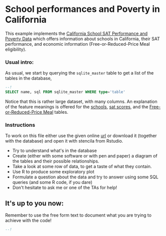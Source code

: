 # School performances and Poverty in California

This example implements the [California School SAT Performance and Poverty Data](http://2016.padjo.org/tutorials/sqlite-data-starterpacks/#toc-simplefolks-for-simple-sql "null") which offers information about schools in California, their SAT performance, and economic information (Free-or-Reduced-Price Meal eligibility). 

### Usual intro:

As usual, we start by querying the `sqlite_master` table to get a list of the tables in the database,

```sql
--!
SELECT name, sql FROM sqlite_master WHERE type='table'
```

Notice that this is rather large dataset, with many columns. An explanation of the feature meanings is offered for the [schools](http://www.cde.ca.gov/ds/si/ds/fspubschls.asp), [sat scores](http://www.cde.ca.gov/ds/sp/ai/glossarysat2016.asp), and the [Free-or-Reduced-Price Meal](http://www.cde.ca.gov/ds/sd/sd/fsspfrpm.asp) tables.

### Instructions

To work on this file either use the given online [url](http://open.stenci.la/?address=github://gvdr/toads/SchoolCal&peers=http://cloud.stenci.la/?ticket=kiwi) or download it (together with the database) and open it with stencila from Rstudio.

*  Try to understand what's in the database
*  Create (either with some software or with pen and paper) a diagram of the tables and their possible relationships.
*  Take a look at some row of data, to get a taste of what they contain.
*  Use R to produce some exploratory plot
*  Formulate a question about the data and try to answer using some SQL queries (and some R code, if you dare)
*  Don't hesitate to ask me or one of the TAs for help!

## It's up to you now:

Remember to use the free form text to document what you are trying to achieve with the code!

```sql
--!

```

